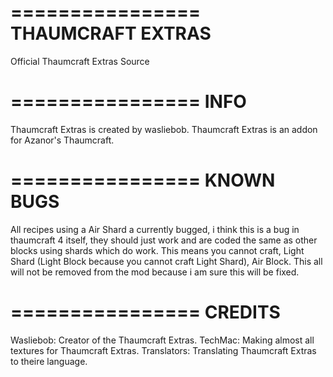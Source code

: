 ================
THAUMCRAFT EXTRAS
================
Official Thaumcraft Extras Source

================
INFO
================
Thaumcraft Extras is created by wasliebob.
Thaumcraft Extras is an addon for Azanor's Thaumcraft.

================
KNOWN BUGS
================
All recipes using a Air Shard a currently bugged, i think this is a bug in thaumcraft 4 itself, they should just work and are coded the same as other blocks using shards which do work.
This means you cannot craft, Light Shard (Light Block because you cannot craft Light Shard), Air Block.
This all will not be removed from the mod because i am sure this will be fixed.

================
CREDITS
================
Wasliebob: Creator of the Thaumcraft Extras. 
TechMac: Making almost all textures for Thaumcraft Extras. 
Translators: Translating Thaumcraft Extras to theire language. 
